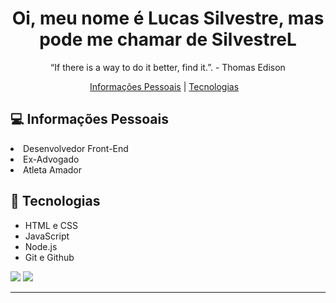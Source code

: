 <h1 align="center"> Oi, meu nome é Lucas Silvestre, mas pode me chamar de SilvestreL  </h1>

<p align="center">
“If there is a way to do it better, find it.”. - Thomas Edison <br/>



</p>

<p align="center">
  <a href="#-Informações Pessoais">Informações Pessoais</a>&nbsp;| 
  <a href="#-tecnologias">Tecnologias</a>&nbsp;&nbsp;&nbsp;
</p>

## 💻 Informações Pessoais
<li>Desenvolvedor Front-End
<li> Ex-Advogado
<li> Atleta Amador

## 🚀 Tecnologias

- HTML e CSS
- JavaScript
- Node.js
- Git e Github


[<img src="https://camo.githubusercontent.com/c00f87aeebbec37f3ee0857cc4c20b21fefde8a96caf4744383ebfe44a47fe3f/68747470733a2f2f696d672e736869656c64732e696f2f62616467652f2d4c696e6b6564496e2d2532333030373742353f7374796c653d666f722d7468652d6261646765266c6f676f3d6c696e6b6564696e266c6f676f436f6c6f723d7768697465" data-canonical-src="https://img.shields.io/badge/-LinkedIn-%230077B5?style=for-the-badge&amp;
logo=linkedin&amp;logoColor=white" style="max-width: 100%;">](https://www.linkedin.com/in/lucassilvestree) [<img src="https://camo.githubusercontent.com/acaa286597b43c96dc02b69b90de15a65c52063e31835b763a061cc815f64bac/68747470733a2f2f696d672e736869656c64732e696f2f62616467652f2d496e7374616772616d2d2532334534343035463f7374796c653d666f722d7468652d6261646765266c6f676f3d696e7374616772616d266c6f676f436f6c6f723d7768697465" data-canonical-src="https://img.shields.io/badge/-Instagram-%23E4405F?style=for-the-badge&amp;logo=instagram&amp;logoColor=white" style="max-width: 100%;">](https://instagram.com/lucassilvestree) 

---

